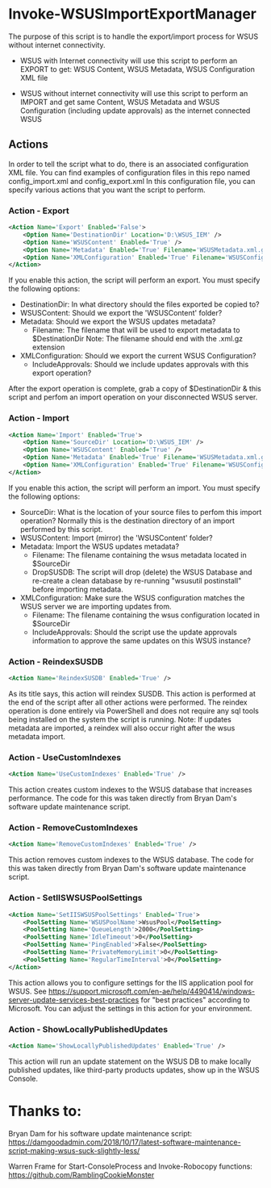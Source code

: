 # Invoke-WSUSImportExportManager
The purpose of this script is to handle the export/import process for WSUS without internet connectivity.

* WSUS with Internet connectivity will use this script to perform an EXPORT to get: WSUS Content, WSUS Metadata, WSUS Configuration XML file

* WSUS without internet connectivity will use this script to perform an IMPORT and get same Content, WSUS Metadata and WSUS Configuration (including update approvals) as the internet connected WSUS

## Actions
In order to tell the script what to do, there is an associated configuration XML file.
You can find examples of configuration files in this repo named config_import.xml and config_export.xml
In this configuration file, you can specify various actions that you want the script to perform.

### Action - Export
```xml
<Action Name='Export' Enabled='False'>
	<Option Name='DestinationDir' Location='D:\WSUS_IEM' />
	<Option Name='WSUSContent' Enabled='True' />
	<Option Name='Metadata' Enabled='True' Filename='WSUSMetadata.xml.gz'/>
	<Option Name='XMLConfiguration' Enabled='True' Filename='WSUSConfig.xml' IncludeApprovals='True' />
</Action>
```
If you enable this action, the script will perform an export. You must specify the following options:
* DestinationDir: In what directory should the files exported be copied to?
* WSUSContent: Should we export the 'WSUSContent' folder?
* Metadata: Should we export the WSUS updates metadata?
    * Filename: The filename that will be used to export metadata to $DestinationDir
    Note: The filename should end with the .xml.gz extension
* XMLConfiguration: Should we export the current WSUS Configuration?
    * IncludeApprovals: Should we include updates approvals with this export operation?

After the export operation is complete, grab a copy of $DestinationDir & this script and perfom an import operation on your disconnected WSUS server.

### Action - Import
```xml
<Action Name='Import' Enabled='True'>
	<Option Name='SourceDir' Location='D:\WSUS_IEM' />
	<Option Name='WSUSContent' Enabled='True' />
	<Option Name='Metadata' Enabled='True' Filename='WSUSMetadata.xml.gz' DropSUSDB='True' />
	<Option Name='XMLConfiguration' Enabled='True' Filename='WSUSConfig.xml' IncludeApprovals='True' />
</Action>
```

If you enable this action, the script will perform an import. You must specify the following options:
* SourceDir: What is the location of your source files to perfom this import operation? Normally this is the destination directory of an import performed by this script.
* WSUSContent: Import (mirror) the 'WSUSContent' folder?
* Metadata: Import the WSUS updates metadata?
    * Filename: The filename containing the wsus metadata located in $SourceDir
    * DropSUSDB: The script will drop (delete) the WSUS Database and re-create a clean database by re-running "wsusutil postinstall" before importing metadata.
* XMLConfiguration: Make sure the WSUS configuration matches the WSUS server we are importing updates from.
    *  Filename: The filename containing the wsus configuration located in $SourceDir
    * IncludeApprovals: Should the script use the update approvals information to approve the same updates on this WSUS instance?

### Action - ReindexSUSDB
```xml
<Action Name='ReindexSUSDB' Enabled='True' />
```
As its title says, this action will reindex SUSDB. This action is performed at the end of the script after all other actions were performed. The reindex operation is done entirely via PowerShell and does not require any sql tools being installed on the system the script is running.
Note: If updates metadata are imported, a reindex will also occur right after the wsus metadata import.
### Action - UseCustomIndexes
```xml
<Action Name='UseCustomIndexes' Enabled='True' />
````
This action creates custom indexes to the WSUS database that increases performance.
The code for this was taken directly from Bryan Dam's software update maintenance script.
### Action - RemoveCustomIndexes
```xml
<Action Name='RemoveCustomIndexes' Enabled='True' />
````
This action removes custom indexes to the WSUS database.
The code for this was taken directly from Bryan Dam's software update maintenance script.
### Action - SetIISWSUSPoolSettings
```xml
<Action Name='SetIISWSUSPoolSettings' Enabled='True'>
	<PoolSetting Name='WSUSPoolName'>WsusPool</PoolSetting>
	<PoolSetting Name='QueueLength'>2000</PoolSetting>
	<PoolSetting Name='IdleTimeout'>0</PoolSetting>
	<PoolSetting Name='PingEnabled'>False</PoolSetting>
	<PoolSetting Name='PrivateMemoryLimit'>0</PoolSetting>
	<PoolSetting Name='RegularTimeInterval'>0</PoolSetting>
</Action>
```
This action allows you to configure settings for the IIS application pool for WSUS.
See https://support.microsoft.com/en-ae/help/4490414/windows-server-update-services-best-practices for "best practices" according to Microsoft. You can adjust the settings in this action for your environment.

### Action - ShowLocallyPublishedUpdates
```xml
<Action Name='ShowLocallyPublishedUpdates' Enabled='True' />
```
This action will run an update statement on the WSUS DB to make locally published updates, like third-party products updates, show up in the WSUS Console.

# Thanks to:
Bryan Dam for his software update maintenance script: https://damgoodadmin.com/2018/10/17/latest-software-maintenance-script-making-wsus-suck-slightly-less/

Warren Frame for Start-ConsoleProcess and Invoke-Robocopy functions: https://github.com/RamblingCookieMonster